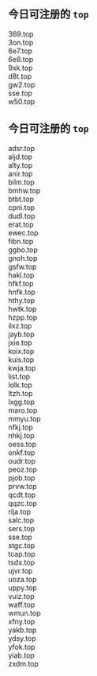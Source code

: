 
## 今日可注册的 `top`
>
369.top   
3on.top   
6e7.top   
6e8.top   
9xk.top   
d8t.top   
gw2.top   
sse.top   
w50.top   


## 今日可注册的 `top`
>
adsr.top   
aljd.top   
alty.top   
anir.top   
bilm.top   
bmhw.top   
btbt.top   
cpni.top   
dudl.top   
erat.top   
ewec.top   
fibn.top   
ggbo.top   
gnoh.top   
gsfw.top   
hakl.top   
hfkf.top   
hnfk.top   
hthy.top   
hwtk.top   
hzpp.top   
ilxz.top   
jayb.top   
jxie.top   
koix.top   
kuis.top   
kwja.top   
list.top   
lolk.top   
ltzh.top   
lxgg.top   
maro.top   
mmyu.top   
nfkj.top   
nhkj.top   
oess.top   
onkf.top   
oudr.top   
peoz.top   
pjob.top   
prvw.top   
qcdt.top   
qqzc.top   
rlja.top   
salc.top   
sers.top   
sse.top   
stgc.top   
tcap.top   
tsdx.top   
ujvr.top   
uoza.top   
uppy.top   
vuiz.top   
waff.top   
wmun.top   
xfny.top   
yakb.top   
ydsy.top   
yfok.top   
yiab.top   
zxdm.top   

